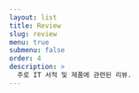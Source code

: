 ```yaml
---
layout: list
title: Review
slug: review
menu: true
submenu: false
order: 4
description: >
  주로 IT 서적 및 제품에 관련된 리뷰.
---
```

